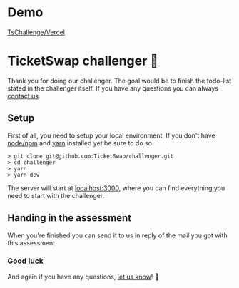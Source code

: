 # Demo

[TsChallenge/Vercel](https://ts-challenge.vercel.app/)

# TicketSwap challenger 🚀
Thank you for doing our challenger. The goal would be to finish the todo-list stated in the challenger itself. If you have any questions you can always [contact us](mailto:rob@ticketswap.com).

## Setup
First of all, you need to setup your local environment.
If you don't have [node/npm](https://nodejs.org/en/) and [yarn](https://yarnpkg.com/getting-started/install) installed yet be sure to do so. 
```shell script
> git clone git@github.com:TicketSwap/challenger.git
> cd challenger
> yarn
> yarn dev
```
The server will start at [localhost:3000](http://localhost:3000), where you can find everything you need to start with the challenger.

## Handing in the assessment
When you're finished you can send it to us in reply of the mail you got with this assessment.

### Good luck
And again if you have any questions, [let us know](mailto:rob@ticketswap.com)! 🤩
